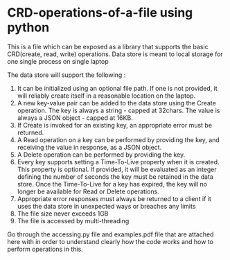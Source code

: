 # CRD-operations-of-a-file using python
This is a file which can be exposed as a library that supports the basic CRD(create, read, write) operations. Data store is meant to local storage for one single process on single laptop

The data store will support the following :
1. It can be initialized using an optional file path. If one is not provided, it will reliably 
create itself in a reasonable location on the laptop.
2. A new key-value pair can be added to the data store using the Create operation. The key 
is always a string - capped at 32chars. The value is always a JSON object - capped at 
16KB.
3. If Create is invoked for an existing key, an appropriate error must be returned.
4. A Read operation on a key can be performed by providing the key, and receiving the 
value in response, as a JSON object.
5. A Delete operation can be performed by providing the key.
6. Every key supports setting a Time-To-Live property when it is created. This property is
optional. If provided, it will be evaluated as an integer defining the number of seconds 
the key must be retained in the data store. Once the Time-To-Live for a key has expired, 
the key will no longer be available for Read or Delete operations.
7. Appropriate error responses must always be returned to a client if it uses the data store in 
unexpected ways or breaches any limits
8. The file size never exceeds 1GB
9. The file is accessed by multi-threading


Go through the accessing.py file and examples.pdf file that are attached here with in order to understand clearly how 
the code works and how to perform operations in this. 
